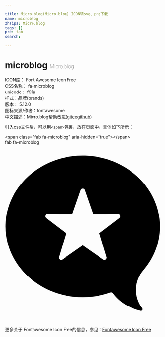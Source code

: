```yaml
---

title: Micro.blog(Micro.blog) ICON转svg、png下载
name: microblog
zhTips: Micro.blog
tags: []
pre: fab
search: 

---
```


# microblog  <small style="font-size: 60%;font-weight: 100">Micro.blog</small>


<div class="detail-page">
<p>
<span>
ICON库：
<span class="badge-secondary badge">Font Awesome Icon Free</span> 
</span>
<br/>
<span>
CSS名称：
<span class="badge-secondary badge">fa-microblog</span> 
</span>
<br/>
<span>
unicode：
<span class="badge-secondary badge">f91a</span> 
<copy-btn content='f91a' btn-title=""></copy-btn>
<copy-btn :content='String.fromCodePoint(parseInt("f91a", 16))' btn-title="复制U"></copy-btn>
</span><br/><span>样式：<span class="badge-light badge">品牌(brands)</span></span>
<br/>
<span>
版本：
<span class="badge-secondary badge">5.12.0</span> 
</span>
<br/>
<span>图标来源/作者：<span class="badge-light badge">fontawesome</span></span> 
<br/>
<span class="zh-detail">中文描述：<span class="badge-primary badge">Micro.blog</span><span class="help-link"><span>帮助改进</span>(<a href="https://gitee.com/liuwave/icon-helper/edit/master/json/fontawesome/brands/microblog.json" target="_blank" rel="noopener noreferrer">gitee</a><a href="https://github.com/liuwave/icon-helper/edit/master/json/fontawesome/brands/microblog.json" target="_blank" rel="noopener noreferrer">github</a></span>)</span><br/>
</p>
</div>
<div class="alert alert-dark">
  <i class="fab fa-microblog fa-xs"></i>
  <i class="fab fa-microblog fa-sm"></i>
  <i class="fab fa-microblog fa-lg"></i>
  <i class="fab fa-microblog fa-2x"></i>
  <i class="fab fa-microblog fa-3x"></i>
  <i class="fab fa-microblog fa-5x"></i>
  <i class="fab fa-microblog fa-7x"></i>
</div>
<div>
  <p>引入css文件后，可以用<code>&lt;span&gt;</code>包裹，放在页面中。具体如下所示：    
  </p>
  <div class="alert alert-primary" style="font-size: 14px">
    &lt;span class="fab fa-microblog" aria-hidden="true"&gt;&lt;/span&gt;
    <copy-btn content='<span class="fab fa-microblog" aria-hidden="true"></span>'></copy-btn>
  </div>
  <div class="alert alert-secondary">
    <i class="fab fa-microblog"
    style="font-size: 24px"
    aria-hidden="true"></i> fab fa-microblog
    <copy-btn content="fab fa-microblog" btn-title="复制图标名称"></copy-btn>
  </div>
</div>
<div id="svg" class="svg-wrap">
<svg xmlns="http://www.w3.org/2000/svg" viewBox="0 0 448 512"><path d="M399.36,362.23c29.49-34.69,47.1-78.34,47.1-125.79C446.46,123.49,346.86,32,224,32S1.54,123.49,1.54,236.44,101.14,440.87,224,440.87a239.28,239.28,0,0,0,79.44-13.44,7.18,7.18,0,0,1,8.12,2.56c18.58,25.09,47.61,42.74,79.89,49.92a4.42,4.42,0,0,0,5.22-3.43,4.37,4.37,0,0,0-.85-3.62,87,87,0,0,1,3.69-110.69ZM329.52,212.4l-57.3,43.49L293,324.75a6.5,6.5,0,0,1-9.94,7.22L224,290.92,164.94,332a6.51,6.51,0,0,1-9.95-7.22l20.79-68.86-57.3-43.49a6.5,6.5,0,0,1,3.8-11.68l71.88-1.51,23.66-67.92a6.5,6.5,0,0,1,12.28,0l23.66,67.92,71.88,1.51a6.5,6.5,0,0,1,3.88,11.68Z"/></svg>
</div>
<detail full-name='fa-microblog'></detail>
    
<div><p>更多关于  Fontawesome Icon Free的信息，参见：<a target="_blank" href="https://iconhelper.cn/fontawesome.html">Fontawesome Icon Free</a>
</p></div>
